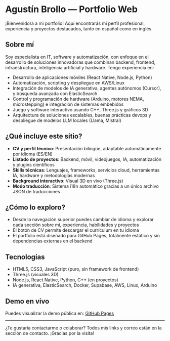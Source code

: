 # Agustín Brollo — Portfolio Web

¡Bienvenido/a a mi portfolio! Aquí encontrarás mi perfil profesional, experiencia y proyectos destacados, tanto en español como en inglés.

## Sobre mí

Soy especialista en IT, software y automatización, con enfoque en el desarrollo de soluciones innovadoras que combinan backend, frontend, infraestructura, inteligencia artificial y hardware. Tengo experiencia en:

- Desarrollo de aplicaciones móviles (React Native, Node.js, Python)
- Automatización, scripting y despliegue en AWS/Linux
- Integración de modelos de IA generativa, agentes autónomos (Cursor), y búsqueda avanzada con ElasticSearch
- Control y programación de hardware (Arduino, motores NEMA, microstepping) e integración de sistemas embebidos
- Juego y software interactivo usando C++, Three.js y gráficos 3D
- Arquitectura de soluciones escalables, buenas prácticas devops y despliegue de modelos LLM locales (Llama, Mistral)

## ¿Qué incluye este sitio?

- **CV y perfil técnico**: Presentación bilingüe, adaptable automáticamente por idioma (ES/EN)
- **Listado de proyectos**: Backend, móvil, videojuegos, IA, automatización y plugins científicos
- **Skills técnicas**: Lenguajes, frameworks, servicios cloud, herramientas IA, hardware y metodologías modernas
- **Background interactivo**: Visual 3D en vivo (Three.js)
- **Modo traducción**: Sistema i18n automático gracias a un único archivo JSON de traducciones

## ¿Cómo lo exploro?

- Desde la navegación superior puedes cambiar de idioma y explorar cada sección sobre mí, experiencia, habilidades y proyectos
- El botón de CV permite descargar el currículum en tu idioma
- El portfolio está diseñado para GitHub Pages, totalmente estático y sin dependencias externas en el backend

## Tecnologías

- HTML5, CSS3, JavaScript (puro, sin framework de frontend)
- Three.js (visuales 3D)
- Node.js, React Native, Python, C++ (en proyectos)
- IA generativa, ElasticSearch, Docker, Supabase, AWS, Linux, Arduino

## Demo en vivo

Puedes visualizar la demo pública en: [GitHub Pages](https://brollix.github.io/portfolio)

---

¿Te gustaría contactarme o colaborar? Todos mis links y correo están en la sección de contacto. ¡Gracias por la visita!
